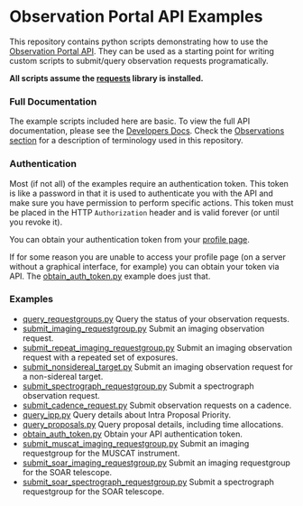# Observation Portal API Examples

This repository contains python scripts demonstrating how to use the [Observation Portal API](https://observe.lco.global/api/).
They can be used as a starting point for writing custom scripts to submit/query observation requests programatically.

**All scripts assume the [requests](https://requests.readthedocs.io/en/master/) library is installed.**

### Full Documentation

The example scripts included here are basic. To view the full API documentation, please see the
[Developers Docs](https://developers.lco.global). Check the [Observations section](https://developers.lco.global/#observations) 
for a description of terminology used in this repository.

### Authentication

Most (if not all) of the examples require an authentication token. This token is like a password in that
it is used to authenticate you with the API and make sure you have permission to perform specific actions.
This token must be placed in the HTTP `Authorization` header and is valid forever (or until you revoke it).

You can obtain your authentication token from your [profile page](https://observe.lco.global/accounts/profile/).

If for some reason you are unable to access your profile page (on a server without a graphical interface, for example)
you can obtain your token via API. The [obtain_auth_token.py](obtain_auth_token.py) example does just that.

### Examples

* [query_requestgroups.py](query_requestgroups.py) Query the status of your observation requests.
* [submit_imaging_requestgroup.py](submit_imaging_requestgroup.py) Submit an imaging observation request.
* [submit_repeat_imaging_requestgroup.py](submit_repeat_imaging_requestgroup.py) Submit an imaging observation request with a repeated set of exposures.
* [submit_nonsidereal_target.py](submit_nonsidereal_target.py) Submit an imaging observation request for a non-sidereal target.
* [submit_spectrograph_requestgroup.py](submit_spectrograph_requestgroup.py) Submit a spectrograph observation request.
* [submit_cadence_request.py](submit_cadence_request.py) Submit observation requests on a cadence.
* [query_ipp.py](query_ipp.py) Query details about Intra Proposal Priority.
* [query_proposals.py](query_proposals.py) Query proposal details, including time allocations.
* [obtain_auth_token.py](obtain_auth_token.py) Obtain your API authentication token.
* [submit_muscat_imaging_requestgroup.py](submit_muscat_imaging_requestgroup.py) Submit an imaging requestgroup for the MUSCAT instrument.
* [submit_soar_imaging_requestgroup.py](submit_soar_imaging_requestgroup.py) Submit an imaging requestgroup for the SOAR telescope.
* [submit_soar_spectrograph_requestgroup.py](submit_soar_spectrograph_requestgroup.py) Submit a spectrograph requestgroup for the SOAR telescope.
